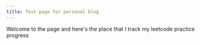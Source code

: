 ```yaml
---
title: Test page for personal blog
---
```


Welcome to the page and here's the place that I track my leetcode practice progress
